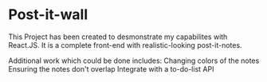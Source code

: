 # Post-it-wall

This Project has been created to desmonstrate my capabilites with React.JS.  It is a complete front-end with realistic-looking post-it-notes. 

Additional work which could be done includes: 
Changing colors of the notes
Ensuring the notes don't overlap
Integrate with a to-do-list API
